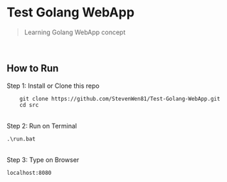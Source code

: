 # Test Golang WebApp
> Learning Golang  WebApp concept

</br>

## How to Run
Step 1: Install or Clone this repo

        git clone https://github.com/StevenWen81/Test-Golang-WebApp.git
        cd src

</br>
Step 2: Run on Terminal

    .\run.bat
    
</br>
Step 3: Type on Browser

    localhost:8080

